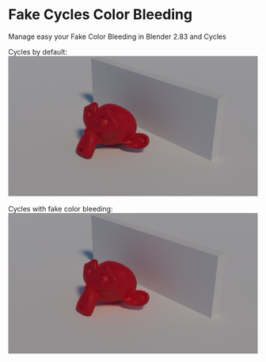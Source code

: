 # Fake Cycles Color Bleeding
Manage easy your Fake Color Bleeding in Blender 2.83 and Cycles

Cycles by default:
[![Cycles](https://github.com/zebus3d/CyclesColorBleeding/blob/master/imgs/cycles_original.png)](/)

Cycles with fake color bleeding:
[![Cycles Fake Color Bleeding](https://github.com/zebus3d/CyclesColorBleeding/blob/master/imgs/cycles_fake_bleeding.png)](/)